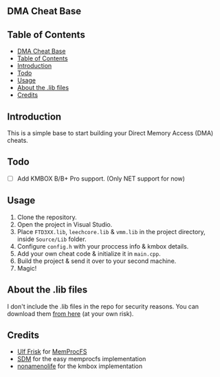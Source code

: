 ## DMA Cheat Base

## Table of Contents
- [DMA Cheat Base](#dma-cheat-base)
- [Table of Contents](#table-of-contents)
- [Introduction](#introduction)
- [Todo](#todo)
- [Usage](#usage)
- [About the .lib files](#about-the-lib-files)
- [Credits](#credits)

## Introduction
This is a simple base to start building your Direct Memory Access (DMA) cheats.

## Todo
- [ ] Add KMBOX B/B+ Pro support. (Only NET support for now)

## Usage
1. Clone the repository.
2. Open the project in Visual Studio.
3. Place `FTD3XX.lib`,  `leechcore.lib` & `vmm.lib` in the project directory, inside `Source/Lib` folder.
4. Configure `config.h` with your proccess info & kmbox details.
5. Add your own cheat code & initialize it in `main.cpp`.
6. Build the project & send it over to your second machine.
7. Magic!

## About the .lib files
I don't include the .lib files in the repo for security reasons. You can download them [from here](https://mega.nz/file/6MAUiRwB#-X9GNfk4OWtNm0Hc9q256t6DTE0fAOIvevlyrmxIXKo) (at your own risk).

## Credits
- [Ulf Frisk](https://github.com/ufrisk) for [MemProcFS](https://github.com/ufrisk/MemProcFS)
- [SDM](https://github.com/IntelSDM/) for the easy memprocfs implementation
- [nonamenolife](https://github.com/eden13378) for the kmbox implementation
